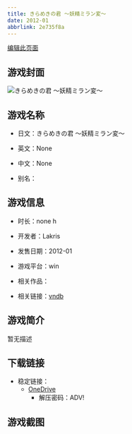 ```yaml
---
title: きらめきの君 ～妖精ミラン変～
date: 2012-01
abbrlink: 2e735f8a
---
```

[编辑此页面](https://github.com/ACG-3/ADV3-source/blob/main/source/_posts/games/%E3%81%8D%E3%82%89%E3%82%81%E3%81%8D%E3%81%AE%E5%90%9B%20%EF%BD%9E%E5%A6%96%E7%B2%BE%E3%83%9F%E3%83%A9%E3%83%B3%E5%A4%89%EF%BD%9E.md)

## 游戏封面

![きらめきの君 ～妖精ミラン変～](https://pan.timero.xyz/onedrive/img_lib_001/%E3%81%8D%E3%82%89%E3%82%81%E3%81%8D%E3%81%AE%E5%90%9B%20%EF%BD%9E%E5%A6%96%E7%B2%BE%E3%83%9F%E3%83%A9%E3%83%B3%E5%A4%89%EF%BD%9E_cover.avif)


## 游戏名称

- 日文：きらめきの君 ～妖精ミラン変～
- 英文：None
- 中文：None

- 别名：


## 游戏信息

- 时长：none h
- 开发者：Lakris
- 发售日期：2012-01
- 游戏平台：win
- 相关作品：

- 相关链接：[vndb](https://vndb.org/v20338)


## 游戏简介

暂无描述


## 下载链接

- 稳定链接：
    - [OneDrive](https://pan.timero.xyz/onedrive/adv_lib_001/%E3%81%8D%E3%82%89%E3%82%81%E3%81%8D%E3%81%AE%E5%90%9B%20%EF%BD%9E%E5%A6%96%E7%B2%BE%E3%83%9F%E3%83%A9%E3%83%B3%E5%A4%89%EF%BD%9E)
        - 解压密码：ADV!



## 游戏截图


